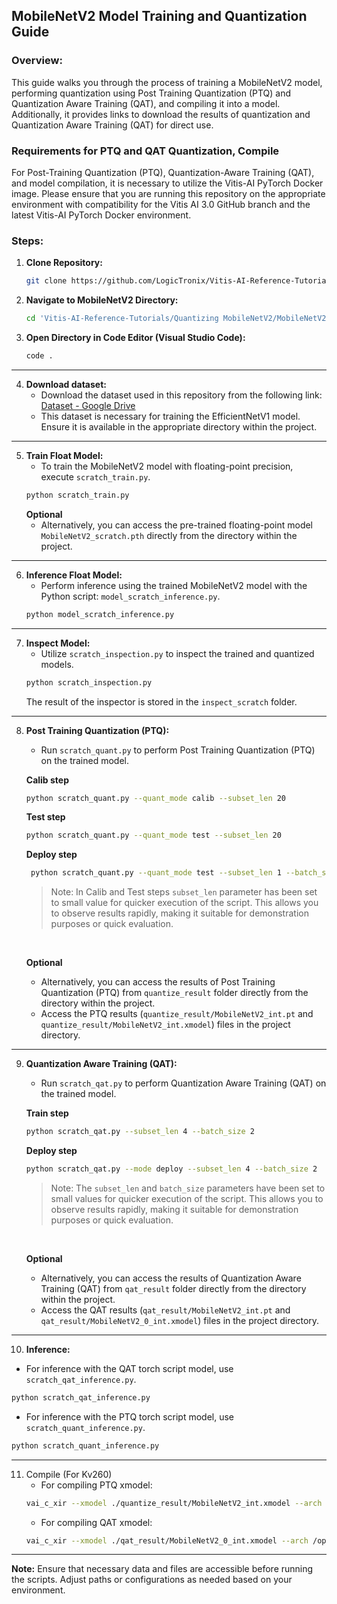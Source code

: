 ## MobileNetV2 Model Training and Quantization Guide

### Overview:
This guide walks you through the process of training a MobileNetV2 model, performing quantization using Post Training Quantization (PTQ) and Quantization Aware Training (QAT), and compiling it into a model. Additionally, it provides links to download the results of quantization and Quantization Aware Training (QAT) for direct use.


### Requirements for PTQ and QAT Quantization, Compile

For Post-Training Quantization (PTQ), Quantization-Aware Training (QAT), and model compilation, it is necessary to utilize the Vitis-AI PyTorch Docker image. Please ensure that you are running this repository on the appropriate environment with compatibility for the Vitis AI 3.0 GitHub branch and the latest Vitis-AI PyTorch Docker environment.


### Steps:

1. **Clone Repository:**
   ```bash
   git clone https://github.com/LogicTronix/Vitis-AI-Reference-Tutorials.git
   ```
2. **Navigate to MobileNetV2 Directory:**
   ```bash
   cd 'Vitis-AI-Reference-Tutorials/Quantizing MobileNetV2/MobileNetV2 from Scratch'/
   ```

3. **Open Directory in Code Editor (Visual Studio Code):**
   ```bash
   code .
   ```

<hr>

4. **Download dataset:**
    - Download the dataset used in this repository from the following link: [Dataset - Google Drive](https://drive.google.com/file/d/1cB6OLCdHq0iMBBuqWRAA4SaQF6jxiz1z/view?usp=drive_link)
    - This dataset is necessary for training the EfficientNetV1 model. Ensure it is available in the appropriate directory within the project.

<hr>

5. **Train Float Model:**
   - To train the MobileNetV2 model with floating-point precision, execute `scratch_train.py`.
   ```bash
   python scratch_train.py
   ```
   **Optional**
   - Alternatively, you can access the pre-trained floating-point model `MobileNetV2_scratch.pth` directly from the directory within the project.

<hr>

6. **Inference Float Model:**
   - Perform inference using the trained MobileNetV2 model with the Python script: `model_scratch_inference.py`.
   ```bash
   python model_scratch_inference.py
   ```

<hr>

7. **Inspect Model:**
   - Utilize `scratch_inspection.py` to inspect the trained and quantized models.
   ```bash
   python scratch_inspection.py
   ```
   The result of the inspector is stored in the `inspect_scratch` folder.

<hr>

8. **Post Training Quantization (PTQ):**
   - Run `scratch_quant.py` to perform Post Training Quantization (PTQ) on the trained model.

   **Calib step**
   ```bash
   python scratch_quant.py --quant_mode calib --subset_len 20
   ```
   **Test step**
   ```bash
   python scratch_quant.py --quant_mode test --subset_len 20
   ```

   **Deploy step**
   ```bash 
    python scratch_quant.py --quant_mode test --subset_len 1 --batch_size 1 --deploy
    ```
    > Note: In Calib and Test steps `subset_len` parameter has been set to small value for quicker execution of the script. This allows you to observe results rapidly, making it suitable for demonstration purposes or quick evaluation.

    <br>

   **Optional**
   - Alternatively, you can access the results of Post Training Quantization (PTQ) from `quantize_result` folder directly from the directory within the project.
   - Access the PTQ results (`quantize_result/MobileNetV2_int.pt` and `quantize_result/MobileNetV2_int.xmodel`) files in the project directory.

<hr>

9. **Quantization Aware Training (QAT):**
   - Run `scratch_qat.py` to perform Quantization Aware Training (QAT) on the trained model.

   **Train step**
   ```bash
   python scratch_qat.py --subset_len 4 --batch_size 2
   ```

   **Deploy step**
   ```bash
   python scratch_qat.py --mode deploy --subset_len 4 --batch_size 2
   ```

   > Note: The `subset_len` and `batch_size` parameters have been set to small values for quicker execution of the script. This allows you to observe results rapidly, making it suitable for demonstration purposes or quick evaluation.

    <br>

   **Optional**
   - Alternatively, you can access the results of Quantization Aware Training (QAT) from `qat_result` folder directly from the directory within the project.
   - Access the QAT results (`qat_result/MobileNetV2_int.pt` and `qat_result/MobileNetV2_0_int.xmodel`) files in the project directory.

<hr>

10. **Inference:**
   - For inference with the QAT torch script model, use `scratch_qat_inference.py`.
   ```bash
   python scratch_qat_inference.py
   ```
   - For inference with the PTQ torch script model, use `scratch_quant_inference.py`.
   ```bash
   python scratch_quant_inference.py
   ```

<hr>

11. Compile (For Kv260)
    - For compiling PTQ xmodel:
    ```bash
    vai_c_xir --xmodel ./quantize_result/MobileNetV2_int.xmodel --arch /opt/vitis_ai/compiler/arch/DPUCZDX8G/KV260/arch.json --net_name MobileNetV2 --output_dir ./Compiled
    ```
    - For compiling QAT xmodel:
    ```bash
    vai_c_xir --xmodel ./qat_result/MobileNetV2_0_int.xmodel --arch /opt/vitis_ai/compiler/arch/DPUCZDX8G/KV260/arch.json --net_name MobileNetV2 --output_dir ./Compiled_QAT
    ```

<hr>

**Note:** Ensure that necessary data and files are accessible before running the scripts. Adjust paths or configurations as needed based on your environment.
